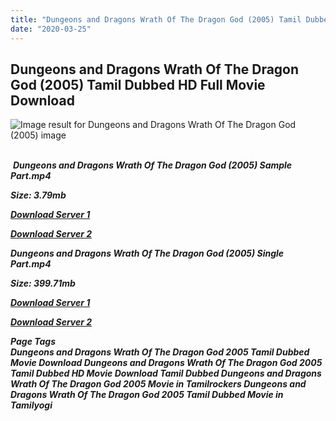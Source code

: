```yaml
---
title: "Dungeons and Dragons Wrath Of The Dragon God (2005) Tamil Dubbed HD Full Movie Download"
date: "2020-03-25"
---
```


## Dungeons and Dragons Wrath Of The Dragon God (2005) Tamil Dubbed HD Full Movie Download

![Image result for Dungeons and Dragons Wrath Of The Dragon God (2005)  image](https://pics.filmaffinity.com/dungeons_and_dragons_wrath_of_the_dragon_god_dungeons_dragons_2_the_elemental_might-386421755-large.jpg) 

 _**Dungeons and Dragons Wrath Of The Dragon God (2005) Sample Part.mp4**_

_**Size: 3.79mb**_

[_**Download Server 1**_](http://du.wetransfer.vip/files/Tamil{fd620c6e78cfff08ebfb4d2d3131a235617ba7e0206610644c5f25f325d4dc51}20Dubbed{fd620c6e78cfff08ebfb4d2d3131a235617ba7e0206610644c5f25f325d4dc51}20Movies/Tamil{fd620c6e78cfff08ebfb4d2d3131a235617ba7e0206610644c5f25f325d4dc51}20Dubbed{fd620c6e78cfff08ebfb4d2d3131a235617ba7e0206610644c5f25f325d4dc51}20Collections/Dungeons{fd620c6e78cfff08ebfb4d2d3131a235617ba7e0206610644c5f25f325d4dc51}20and{fd620c6e78cfff08ebfb4d2d3131a235617ba7e0206610644c5f25f325d4dc51}20Dragons{fd620c6e78cfff08ebfb4d2d3131a235617ba7e0206610644c5f25f325d4dc51}20Duology{fd620c6e78cfff08ebfb4d2d3131a235617ba7e0206610644c5f25f325d4dc51}20Collections/Dungeons{fd620c6e78cfff08ebfb4d2d3131a235617ba7e0206610644c5f25f325d4dc51}20and{fd620c6e78cfff08ebfb4d2d3131a235617ba7e0206610644c5f25f325d4dc51}20Dragons{fd620c6e78cfff08ebfb4d2d3131a235617ba7e0206610644c5f25f325d4dc51}20Wrath{fd620c6e78cfff08ebfb4d2d3131a235617ba7e0206610644c5f25f325d4dc51}20Of{fd620c6e78cfff08ebfb4d2d3131a235617ba7e0206610644c5f25f325d4dc51}20The{fd620c6e78cfff08ebfb4d2d3131a235617ba7e0206610644c5f25f325d4dc51}20Dragon{fd620c6e78cfff08ebfb4d2d3131a235617ba7e0206610644c5f25f325d4dc51}20God{fd620c6e78cfff08ebfb4d2d3131a235617ba7e0206610644c5f25f325d4dc51}20(2005)/Dungeons{fd620c6e78cfff08ebfb4d2d3131a235617ba7e0206610644c5f25f325d4dc51}20and{fd620c6e78cfff08ebfb4d2d3131a235617ba7e0206610644c5f25f325d4dc51}20Dragons{fd620c6e78cfff08ebfb4d2d3131a235617ba7e0206610644c5f25f325d4dc51}20Wrath{fd620c6e78cfff08ebfb4d2d3131a235617ba7e0206610644c5f25f325d4dc51}20Of{fd620c6e78cfff08ebfb4d2d3131a235617ba7e0206610644c5f25f325d4dc51}20The{fd620c6e78cfff08ebfb4d2d3131a235617ba7e0206610644c5f25f325d4dc51}20Dragon{fd620c6e78cfff08ebfb4d2d3131a235617ba7e0206610644c5f25f325d4dc51}20God{fd620c6e78cfff08ebfb4d2d3131a235617ba7e0206610644c5f25f325d4dc51}20(2005){fd620c6e78cfff08ebfb4d2d3131a235617ba7e0206610644c5f25f325d4dc51}20Sample{fd620c6e78cfff08ebfb4d2d3131a235617ba7e0206610644c5f25f325d4dc51}20HD.mp4)

[_**Download Server 2**_](http://du.wetransfer.vip/files/Tamil{fd620c6e78cfff08ebfb4d2d3131a235617ba7e0206610644c5f25f325d4dc51}20Dubbed{fd620c6e78cfff08ebfb4d2d3131a235617ba7e0206610644c5f25f325d4dc51}20Movies/Tamil{fd620c6e78cfff08ebfb4d2d3131a235617ba7e0206610644c5f25f325d4dc51}20Dubbed{fd620c6e78cfff08ebfb4d2d3131a235617ba7e0206610644c5f25f325d4dc51}20Collections/Dungeons{fd620c6e78cfff08ebfb4d2d3131a235617ba7e0206610644c5f25f325d4dc51}20and{fd620c6e78cfff08ebfb4d2d3131a235617ba7e0206610644c5f25f325d4dc51}20Dragons{fd620c6e78cfff08ebfb4d2d3131a235617ba7e0206610644c5f25f325d4dc51}20Duology{fd620c6e78cfff08ebfb4d2d3131a235617ba7e0206610644c5f25f325d4dc51}20Collections/Dungeons{fd620c6e78cfff08ebfb4d2d3131a235617ba7e0206610644c5f25f325d4dc51}20and{fd620c6e78cfff08ebfb4d2d3131a235617ba7e0206610644c5f25f325d4dc51}20Dragons{fd620c6e78cfff08ebfb4d2d3131a235617ba7e0206610644c5f25f325d4dc51}20Wrath{fd620c6e78cfff08ebfb4d2d3131a235617ba7e0206610644c5f25f325d4dc51}20Of{fd620c6e78cfff08ebfb4d2d3131a235617ba7e0206610644c5f25f325d4dc51}20The{fd620c6e78cfff08ebfb4d2d3131a235617ba7e0206610644c5f25f325d4dc51}20Dragon{fd620c6e78cfff08ebfb4d2d3131a235617ba7e0206610644c5f25f325d4dc51}20God{fd620c6e78cfff08ebfb4d2d3131a235617ba7e0206610644c5f25f325d4dc51}20(2005)/Dungeons{fd620c6e78cfff08ebfb4d2d3131a235617ba7e0206610644c5f25f325d4dc51}20and{fd620c6e78cfff08ebfb4d2d3131a235617ba7e0206610644c5f25f325d4dc51}20Dragons{fd620c6e78cfff08ebfb4d2d3131a235617ba7e0206610644c5f25f325d4dc51}20Wrath{fd620c6e78cfff08ebfb4d2d3131a235617ba7e0206610644c5f25f325d4dc51}20Of{fd620c6e78cfff08ebfb4d2d3131a235617ba7e0206610644c5f25f325d4dc51}20The{fd620c6e78cfff08ebfb4d2d3131a235617ba7e0206610644c5f25f325d4dc51}20Dragon{fd620c6e78cfff08ebfb4d2d3131a235617ba7e0206610644c5f25f325d4dc51}20God{fd620c6e78cfff08ebfb4d2d3131a235617ba7e0206610644c5f25f325d4dc51}20(2005){fd620c6e78cfff08ebfb4d2d3131a235617ba7e0206610644c5f25f325d4dc51}20Sample{fd620c6e78cfff08ebfb4d2d3131a235617ba7e0206610644c5f25f325d4dc51}20HD.mp4)

_**Dungeons and Dragons Wrath Of The Dragon God (2005) Single Part.mp4**_

_**Size: 399.71mb**_

[_**Download Server 1**_](http://du.wetransfer.vip/files/Tamil{fd620c6e78cfff08ebfb4d2d3131a235617ba7e0206610644c5f25f325d4dc51}20Dubbed{fd620c6e78cfff08ebfb4d2d3131a235617ba7e0206610644c5f25f325d4dc51}20Movies/Tamil{fd620c6e78cfff08ebfb4d2d3131a235617ba7e0206610644c5f25f325d4dc51}20Dubbed{fd620c6e78cfff08ebfb4d2d3131a235617ba7e0206610644c5f25f325d4dc51}20Collections/Dungeons{fd620c6e78cfff08ebfb4d2d3131a235617ba7e0206610644c5f25f325d4dc51}20and{fd620c6e78cfff08ebfb4d2d3131a235617ba7e0206610644c5f25f325d4dc51}20Dragons{fd620c6e78cfff08ebfb4d2d3131a235617ba7e0206610644c5f25f325d4dc51}20Duology{fd620c6e78cfff08ebfb4d2d3131a235617ba7e0206610644c5f25f325d4dc51}20Collections/Dungeons{fd620c6e78cfff08ebfb4d2d3131a235617ba7e0206610644c5f25f325d4dc51}20and{fd620c6e78cfff08ebfb4d2d3131a235617ba7e0206610644c5f25f325d4dc51}20Dragons{fd620c6e78cfff08ebfb4d2d3131a235617ba7e0206610644c5f25f325d4dc51}20Wrath{fd620c6e78cfff08ebfb4d2d3131a235617ba7e0206610644c5f25f325d4dc51}20Of{fd620c6e78cfff08ebfb4d2d3131a235617ba7e0206610644c5f25f325d4dc51}20The{fd620c6e78cfff08ebfb4d2d3131a235617ba7e0206610644c5f25f325d4dc51}20Dragon{fd620c6e78cfff08ebfb4d2d3131a235617ba7e0206610644c5f25f325d4dc51}20God{fd620c6e78cfff08ebfb4d2d3131a235617ba7e0206610644c5f25f325d4dc51}20(2005)/Dungeons{fd620c6e78cfff08ebfb4d2d3131a235617ba7e0206610644c5f25f325d4dc51}20and{fd620c6e78cfff08ebfb4d2d3131a235617ba7e0206610644c5f25f325d4dc51}20Dragons{fd620c6e78cfff08ebfb4d2d3131a235617ba7e0206610644c5f25f325d4dc51}20Wrath{fd620c6e78cfff08ebfb4d2d3131a235617ba7e0206610644c5f25f325d4dc51}20Of{fd620c6e78cfff08ebfb4d2d3131a235617ba7e0206610644c5f25f325d4dc51}20The{fd620c6e78cfff08ebfb4d2d3131a235617ba7e0206610644c5f25f325d4dc51}20Dragon{fd620c6e78cfff08ebfb4d2d3131a235617ba7e0206610644c5f25f325d4dc51}20God{fd620c6e78cfff08ebfb4d2d3131a235617ba7e0206610644c5f25f325d4dc51}20(2005){fd620c6e78cfff08ebfb4d2d3131a235617ba7e0206610644c5f25f325d4dc51}20Single{fd620c6e78cfff08ebfb4d2d3131a235617ba7e0206610644c5f25f325d4dc51}20Part{fd620c6e78cfff08ebfb4d2d3131a235617ba7e0206610644c5f25f325d4dc51}20HD.mp4)

[_**Download Server 2**_](http://du.wetransfer.vip/files/Tamil{fd620c6e78cfff08ebfb4d2d3131a235617ba7e0206610644c5f25f325d4dc51}20Dubbed{fd620c6e78cfff08ebfb4d2d3131a235617ba7e0206610644c5f25f325d4dc51}20Movies/Tamil{fd620c6e78cfff08ebfb4d2d3131a235617ba7e0206610644c5f25f325d4dc51}20Dubbed{fd620c6e78cfff08ebfb4d2d3131a235617ba7e0206610644c5f25f325d4dc51}20Collections/Dungeons{fd620c6e78cfff08ebfb4d2d3131a235617ba7e0206610644c5f25f325d4dc51}20and{fd620c6e78cfff08ebfb4d2d3131a235617ba7e0206610644c5f25f325d4dc51}20Dragons{fd620c6e78cfff08ebfb4d2d3131a235617ba7e0206610644c5f25f325d4dc51}20Duology{fd620c6e78cfff08ebfb4d2d3131a235617ba7e0206610644c5f25f325d4dc51}20Collections/Dungeons{fd620c6e78cfff08ebfb4d2d3131a235617ba7e0206610644c5f25f325d4dc51}20and{fd620c6e78cfff08ebfb4d2d3131a235617ba7e0206610644c5f25f325d4dc51}20Dragons{fd620c6e78cfff08ebfb4d2d3131a235617ba7e0206610644c5f25f325d4dc51}20Wrath{fd620c6e78cfff08ebfb4d2d3131a235617ba7e0206610644c5f25f325d4dc51}20Of{fd620c6e78cfff08ebfb4d2d3131a235617ba7e0206610644c5f25f325d4dc51}20The{fd620c6e78cfff08ebfb4d2d3131a235617ba7e0206610644c5f25f325d4dc51}20Dragon{fd620c6e78cfff08ebfb4d2d3131a235617ba7e0206610644c5f25f325d4dc51}20God{fd620c6e78cfff08ebfb4d2d3131a235617ba7e0206610644c5f25f325d4dc51}20(2005)/Dungeons{fd620c6e78cfff08ebfb4d2d3131a235617ba7e0206610644c5f25f325d4dc51}20and{fd620c6e78cfff08ebfb4d2d3131a235617ba7e0206610644c5f25f325d4dc51}20Dragons{fd620c6e78cfff08ebfb4d2d3131a235617ba7e0206610644c5f25f325d4dc51}20Wrath{fd620c6e78cfff08ebfb4d2d3131a235617ba7e0206610644c5f25f325d4dc51}20Of{fd620c6e78cfff08ebfb4d2d3131a235617ba7e0206610644c5f25f325d4dc51}20The{fd620c6e78cfff08ebfb4d2d3131a235617ba7e0206610644c5f25f325d4dc51}20Dragon{fd620c6e78cfff08ebfb4d2d3131a235617ba7e0206610644c5f25f325d4dc51}20God{fd620c6e78cfff08ebfb4d2d3131a235617ba7e0206610644c5f25f325d4dc51}20(2005){fd620c6e78cfff08ebfb4d2d3131a235617ba7e0206610644c5f25f325d4dc51}20Single{fd620c6e78cfff08ebfb4d2d3131a235617ba7e0206610644c5f25f325d4dc51}20Part{fd620c6e78cfff08ebfb4d2d3131a235617ba7e0206610644c5f25f325d4dc51}20HD.mp4)

_**Page Tags  
Dungeons and Dragons Wrath Of The Dragon God 2005 Tamil Dubbed Movie Download Dungeons and Dragons Wrath Of The Dragon God 2005 Tamil Dubbed HD Movie Download Tamil Dubbed Dungeons and Dragons Wrath Of The Dragon God 2005 Movie in Tamilrockers Dungeons and Dragons Wrath Of The Dragon God 2005 Tamil Dubbed Movie in Tamilyogi**_
